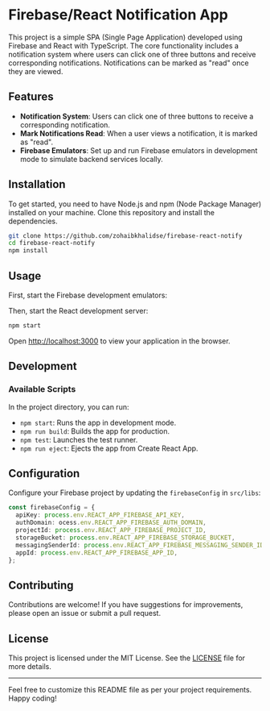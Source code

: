 # Firebase/React Notification App

This project is a simple SPA (Single Page Application) developed using Firebase and React with TypeScript. The core functionality includes a notification system where users can click one of three buttons and receive corresponding notifications. Notifications can be marked as "read" once they are viewed.

## Features

- **Notification System**: Users can click one of three buttons to receive a corresponding notification.
- **Mark Notifications Read**: When a user views a notification, it is marked as "read".
- **Firebase Emulators**: Set up and run Firebase emulators in development mode to simulate backend services locally.

## Installation

To get started, you need to have Node.js and npm (Node Package Manager) installed on your machine. Clone this repository and install the dependencies.

```bash
git clone https://github.com/zohaibkhalidse/firebase-react-notify
cd firebase-react-notify
npm install
```

## Usage

First, start the Firebase development emulators:

Then, start the React development server:

```bash
npm start
```

Open [http://localhost:3000](http://localhost:3000) to view your application in the browser.

## Development

### Available Scripts

In the project directory, you can run:

- `npm start`: Runs the app in development mode.
- `npm run build`: Builds the app for production.
- `npm test`: Launches the test runner.
- `npm run eject`: Ejects the app from Create React App.

## Configuration

Configure your Firebase project by updating the `firebaseConfig` in `src/libs`:

```ts
const firebaseConfig = {
  apiKey: process.env.REACT_APP_FIREBASE_API_KEY,
  authDomain: ocess.env.REACT_APP_FIREBASE_AUTH_DOMAIN,
  projectId: process.env.REACT_APP_FIREBASE_PROJECT_ID,
  storageBucket: process.env.REACT_APP_FIREBASE_STORAGE_BUCKET,
  messagingSenderId: process.env.REACT_APP_FIREBASE_MESSAGING_SENDER_ID,
  appId: process.env.REACT_APP_FIREBASE_APP_ID,
};

```

## Contributing

Contributions are welcome! If you have suggestions for improvements, please open an issue or submit a pull request.

## License

This project is licensed under the MIT License. See the [LICENSE](LICENSE) file for more details.

---

Feel free to customize this README file as per your project requirements. Happy coding!